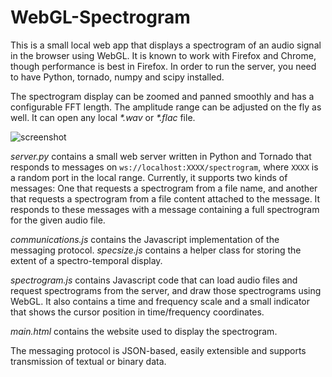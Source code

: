 WebGL-Spectrogram
=================

This is a small local web app that displays a spectrogram of an audio signal in the browser using WebGL. It is known to work with Firefox and Chrome, though performance is best in Firefox. In order to run the server, you need to have Python, tornado, numpy and scipy installed.

The spectrogram display can be zoomed and panned smoothly and has a configurable FFT length. The amplitude range can be adjusted on the fly as well. It can open any local _*.wav_ or _*.flac_ file.

![screenshot](https://raw.githubusercontent.com/bastibe/WebGL-Spectrogram/master/screenshot.png)

*server.py* contains a small web server written in Python and Tornado that responds to messages on `ws://localhost:XXXX/spectrogram`, where `XXXX` is a random port in the local range. Currently, it supports two kinds of messages: One that requests a spectrogram from a file name, and another that requests a spectrogram from a file content attached to the message. It responds to these messages with a message containing a full spectrogram for the given audio file. 

*communications.js* contains the Javascript implementation of the messaging protocol. *specsize.js* contains a helper class for storing the extent of a spectro-temporal display.

*spectrogram.js* contains Javascript code that can load audio files and request spectrograms from the server, and draw those spectrograms using WebGL. It also contains a time and frequency scale and a small indicator that shows the cursor position in time/frequency coordinates.

*main.html* contains the website used to display the spectrogram.

The messaging protocol is JSON-based, easily extensible and supports transmission of textual or binary data.
